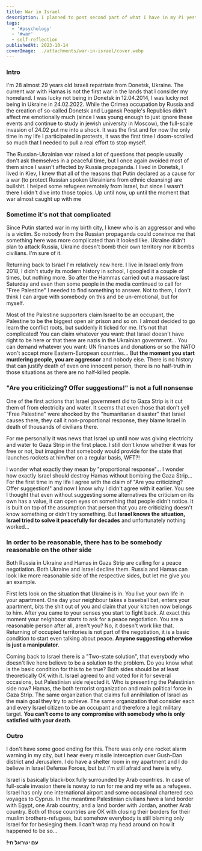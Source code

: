 ```yaml
---
title: War in Israel
description: I planned to post second part of what I have in my Pi yesterday, but last Saturday Hamas launched literally a barbaric raid on Israel villages and cities taking hostages, raping women and murdering innocent civilians including children and elderly. Israel declared a war and bombing Hamas infrastructure in the Gaza Strip already for a week in order to destroy Hamas. Here are a couple of thoughts that were new to me during this week
tags:
  - '#psychology'
  - '#war'
  - self-reflection
publishedAt: 2023-10-14
coverImage: ../attachments/war-in-israel/cover.webp
---
```


### Intro

I'm 28 almost 29 years old Israeli repatriate from Donetsk, Ukraine. The current war with Hamas is not the first war in the lands that I consider my homeland. I was lucky not being in Donetsk in 12.04.2014, I was lucky not being in Ukraine in 24.02.2022. While the Crimea occupation by Russia and the creation of so-called Donetsk and Lugansk People's Republics didn't affect me emotionally much (since I was young enough to just ignore these events and continue to study in jewish university in Moscow), the full-scale invasion of 24.02 put me into a shock. It was the first and for now the only time in my life I participated in protests, it was the first time I doom-scrolled so much that I needed to pull a real effort to stop myself.

The Russian-Ukrainian war raised a lot of questions that people usually don't ask themselves in a peaceful time, but I once again avoided most of them since I wasn't affected by Russia propaganda. I lived in Donetsk, I lived in Kiev, I knew that all of the reasons that Putin declared as a cause for a war (to protect Russian spoken Ukrainians from ethnic cleansing) are bullshit. I helped some refugees remotely from Israel, but since I wasn't there I didn't dive into those topics. Up until now, up until the moment that war almost caught up with me

### Sometime it's not that complicated

Since Putin started war in my birth city, I knew who is an aggressor and who is a victim. So nobody from the Russian propaganda could convince me that something here was more complicated than it looked like. Ukraine didn't plan to attack Russia, Ukraine doesn't bomb their own territory nor it bombs civilians. I'm sure of it.

Returning back to Israel I'm relatively new here. I live in Israel only from 2018, I didn't study its modern history in school, I googled it a couple of times, but nothing more. So after the Hammas carried out a massacre last Saturday and even then some people in the media continued to call for "Free Palestine" I needed to find something to answer. Not to them, I don't think I can argue with somebody on this and be un-emotional, but for myself.

Most of the Palestine supporters claim Israel to be an occupant, the Palestine to be the biggest open air prison and so on. I almost decided to go learn the conflict roots, but suddenly it ticked for me. It's not that complicated! You can claim whatever you want: that Israel doesn't have right to be here or that there are nazis in the Ukrainian government... You can demand whatever you want: UN finances and donations or so the NATO won't accept more Eastern-European countries... But **the moment you start murdering people, you are aggressor** and nobody else. There is no history that can justify death of even one innocent person, there is no half-truth in those situations as there are no half-killed people.

### "Are you criticizing? Offer suggestions!" is not a full nonsense

One of the first actions that Israel government did to Gaza Strip is it cut them of from electricity and water. It seems that even those that don't yell "Free Palestine" were shocked by the "humanitarian disaster" that Israel causes there, they call it non-proportional response, they blame Israel in death of thousands of civilians there.

For me personally it was news that Israel up until now was giving electricity and water to Gaza Strip in the first place. I still don't know whether it was for free or not, but imagine that somebody would provide for the state that launches rockets at him/her on a regular basis, WFT?!

I wonder what exactly they mean by "proportional response"... I wonder how exactly Israel should destroy Hamas without bombing the Gaza Strip... For the first time in my life I agree with the claim of "Are you criticizing? Offer suggestion!" and now I know why I didn't agree with it earlier. You see I thought that even without suggesting some alternatives the criticism on its own has a value, it can open eyes on something that people didn't notice. It is built on top of the assumption that person that you are criticizing doesn't know something or didn't try something. But **Israel knows the situation, Israel tried to solve it peacefully for decades** and unfortunately nothing worked...

### In order to be reasonable, there has to be somebody reasonable on the other side

Both Russia in Ukraine and Hamas in Gaza Strip are calling for a peace negotiation. Both Ukraine and Israel decline them. Russia and Hamas can look like more reasonable side of the respective sides, but let me give you an example.

First lets look on the situation that Ukraine is in. You live your own life in your apartment. One day your neighbour takes a baseball bat, enters your apartment, bits the shit out of you and claim that your kitchen now belongs to him. After you came to your senses you start to fight back. At exact this moment your neighbour starts to ask for a peace negotiation. You are a reasonable person after all, aren't you? No, it doesn't work like that. Returning of occupied territories is not part of the negotiation, it is a basic condition to start even talking about peace. **Anyone suggesting otherwise is just a manipulator**.

Coming back to Israel there is a "Two-state solution", that everybody who doesn't live here believe to be a solution to the problem. Do you know what is the basic condition for this to be true? Both sides should be at least theoretically OK with it. Israel agreed to and voted for it for several occasions, but Palestinian side rejected it. Who is presenting the Palestinian side now? Hamas, the both terrorist organization and main political force in Gaza Strip. The same organization that claims full annihilation of Israel as the main goal they try to achieve. The same organization that consider each and every Israel citizen to be an occupant and therefore a legit military target. **You can't come to any compromise with somebody who is only satisfied with your death**.

### Outro

I don't have some good ending for this. There was only one rocket alarm warning in my city, but I hear every missile interception over Gush-Dan district and Jerusalem. I do have a shelter room in my apartment and I do believe in Israel Defense Forces, but but I'm still afraid and here is why.

Israel is basically black-box fully surrounded by Arab countries. In case of full-scale invasion there is noway to run for me and my wife as a refugees. Israel has only one international airport and some occasional chartered sea voyages to Cyprus. In the meantime Palestinian civilians have a land border with Egypt, one Arab country, and a land border with Jordan, another Arab country. Both of those countries are OK with closing their borders for their muslim brothers-refugees, but somehow everybody is still blaming only Israel for for besieging them. I can't wrap my head around on how it happened to be so...

**!עם ישראל חי**
